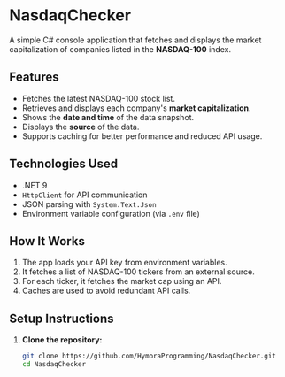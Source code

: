 # NasdaqChecker

A simple C# console application that fetches and displays the market capitalization of companies listed in the **NASDAQ-100** index.

## Features

- Fetches the latest NASDAQ-100 stock list.
- Retrieves and displays each company's **market capitalization**.
- Shows the **date and time** of the data snapshot.
- Displays the **source** of the data.
- Supports caching for better performance and reduced API usage.

## Technologies Used

- .NET 9
- `HttpClient` for API communication
- JSON parsing with `System.Text.Json`
- Environment variable configuration (via `.env` file)

## How It Works

1. The app loads your API key from environment variables.
2. It fetches a list of NASDAQ-100 tickers from an external source.
3. For each ticker, it fetches the market cap using an API.
4. Caches are used to avoid redundant API calls.

## Setup Instructions

1. **Clone the repository:**

   ```bash
   git clone https://github.com/HymoraProgramming/NasdaqChecker.git
   cd NasdaqChecker
